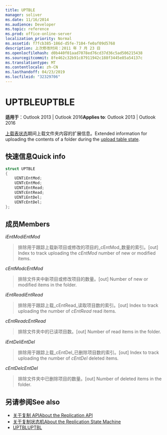 ```yaml
---
title: UPTBLE
manager: soliver
ms.date: 11/16/2014
ms.audience: Developer
ms.topic: reference
ms.prod: office-online-server
localization_priority: Normal
ms.assetid: f7fcb385-186d-d5fe-7104-fe0af09d5768
description: 上次修改时间：2011 年 7 月 23 日
ms.openlocfilehash: d0b440f01aad7078ed76cd37d36c5ad506215438
ms.sourcegitcommit: 8fe462c32b91c87911942c188f3445e85a54137c
ms.translationtype: MT
ms.contentlocale: zh-CN
ms.lasthandoff: 04/23/2019
ms.locfileid: "32329706"
---
```

# <a name="uptble"></a><span data-ttu-id="7b8d0-103">UPTBLE</span><span class="sxs-lookup"><span data-stu-id="7b8d0-103">UPTBLE</span></span>

<span data-ttu-id="7b8d0-104">**适用于**：Outlook 2013 | Outlook 2016</span><span class="sxs-lookup"><span data-stu-id="7b8d0-104">**Applies to**: Outlook 2013 | Outlook 2016</span></span> 
  
<span data-ttu-id="7b8d0-105">[上载表状态](upload-table-state.md)期间上载文件夹内容的扩展信息。</span><span class="sxs-lookup"><span data-stu-id="7b8d0-105">Extended information for uploading the contents of a folder during the [upload table state](upload-table-state.md).</span></span>
  
## <a name="quick-info"></a><span data-ttu-id="7b8d0-106">快速信息</span><span class="sxs-lookup"><span data-stu-id="7b8d0-106">Quick info</span></span>

```cpp
struct UPTBLE 
{ 
    UINTiEntMod; 
    UINTcEntMod; 
    UINTiEntRead; 
    UINTcEntRead; 
    UINTiEntDel; 
    UINTcEntDel; 
};
```

## <a name="members"></a><span data-ttu-id="7b8d0-107">成员</span><span class="sxs-lookup"><span data-stu-id="7b8d0-107">Members</span></span>

 <span data-ttu-id="7b8d0-108">_iEntMod_</span><span class="sxs-lookup"><span data-stu-id="7b8d0-108">_iEntMod_</span></span>
  
>  <span data-ttu-id="7b8d0-109">排除用于跟踪上载新项目或修改的项目的_cEntMod_数量的索引。</span><span class="sxs-lookup"><span data-stu-id="7b8d0-109">[out] Index to track uploading the  _cEntMod_ number of new or modified items.</span></span> 
    
 <span data-ttu-id="7b8d0-110">_cEntMod_</span><span class="sxs-lookup"><span data-stu-id="7b8d0-110">_cEntMod_</span></span>
  
>  <span data-ttu-id="7b8d0-111">排除文件夹中新项目或修改项目的数量。</span><span class="sxs-lookup"><span data-stu-id="7b8d0-111">[out] Number of new or modified items in the folder.</span></span> 
    
 <span data-ttu-id="7b8d0-112">_iEntRead_</span><span class="sxs-lookup"><span data-stu-id="7b8d0-112">_iEntRead_</span></span>
  
>  <span data-ttu-id="7b8d0-113">排除用于跟踪上载_cEntRead_读取项目数的索引。</span><span class="sxs-lookup"><span data-stu-id="7b8d0-113">[out] Index to track uploading the number of  _cEntRead_ read items.</span></span> 
    
 <span data-ttu-id="7b8d0-114">_cEntRead_</span><span class="sxs-lookup"><span data-stu-id="7b8d0-114">_cEntRead_</span></span>
  
>  <span data-ttu-id="7b8d0-115">排除文件夹中的已读项目数。</span><span class="sxs-lookup"><span data-stu-id="7b8d0-115">[out] Number of read items in the folder.</span></span> 
    
 <span data-ttu-id="7b8d0-116">_iEntDel_</span><span class="sxs-lookup"><span data-stu-id="7b8d0-116">_iEntDel_</span></span>
  
>  <span data-ttu-id="7b8d0-117">排除用于跟踪上载_cEntDel_已删除项目数的索引。</span><span class="sxs-lookup"><span data-stu-id="7b8d0-117">[out] Index to track uploading the number of  _cEntDel_ deleted items.</span></span> 
    
 <span data-ttu-id="7b8d0-118">_cEntDel_</span><span class="sxs-lookup"><span data-stu-id="7b8d0-118">_cEntDel_</span></span>
  
>  <span data-ttu-id="7b8d0-119">排除文件夹中已删除项目的数量。</span><span class="sxs-lookup"><span data-stu-id="7b8d0-119">[out] Number of deleted items in the folder.</span></span> 
    
## <a name="see-also"></a><span data-ttu-id="7b8d0-120">另请参阅</span><span class="sxs-lookup"><span data-stu-id="7b8d0-120">See also</span></span>

- [<span data-ttu-id="7b8d0-121">关于复制 API</span><span class="sxs-lookup"><span data-stu-id="7b8d0-121">About the Replication API</span></span>](about-the-replication-api.md) 
- [<span data-ttu-id="7b8d0-122">关于复制状态机</span><span class="sxs-lookup"><span data-stu-id="7b8d0-122">About the Replication State Machine</span></span>](about-the-replication-state-machine.md)
- [<span data-ttu-id="7b8d0-123">UPTBL</span><span class="sxs-lookup"><span data-stu-id="7b8d0-123">UPTBL</span></span>](uptbl.md)


